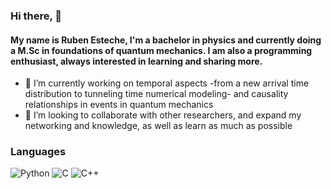 ### Hi there, 👋

#### My name is Ruben Esteche, I'm a bachelor in physics and currently doing a M.Sc in foundations of quantum mechanics. I am also a programming enthusiast, always interested in learning and sharing more. 

<!--
**REsteche/REsteche** is a ✨ _special_ ✨ repository because its `README.md` (this file) appears on your GitHub profile.
- 📫 How to reach me: ...
-->
 - 🔭 I’m currently working on temporal aspects -from a new arrival time distribution to tunneling time numerical modeling- and causality relationships in events in quantum mechanics
 - 👯 I’m looking to collaborate with other researchers, and expand my networking and knowledge, as well as learn as much as possible 


### Languages 
<img src="https://camo.githubusercontent.com/cb05dda3b8ed3fcb5c24d4aafc0b6ea979f73261b9fa0b94838271a7db6d43da/68747470733a2f2f696d672e736869656c64732e696f2f62616467652f2d507974686f6e2d3442384242453f266c6f676f3d507974686f6e266c6f676f436f6c6f723d666666" alt="Python" data-canonical-src="https://img.shields.io/badge/-Python-4B8BBE?&amp;logo=Python&amp;logoColor=fff" style="max-width: 100%;"> <img src="https://camo.githubusercontent.com/48541e8f7d9641267d77d51a9ea2900f3050e4aace9b7ebb3765ede8a9e1d169/68747470733a2f2f696d672e736869656c64732e696f2f62616467652f2d432d3838383f266c6f676f3d43266c6f676f436f6c6f723d666666" alt="C" data-canonical-src="https://img.shields.io/badge/-C-888?&amp;logo=C&amp;logoColor=fff" style="max-width: 100%;"> <img src="https://camo.githubusercontent.com/e220ea903efa80d30bdbb508ec110760a5e9800d471a79e7ac400b901481384e/68747470733a2f2f696d672e736869656c64732e696f2f62616467652f2d432b2b2d3030353939433f266c6f676f3d63253262253262" alt="C++" data-canonical-src="https://img.shields.io/badge/-C++-00599C?&amp;logo=c%2b%2b" style="max-width: 100%;">


